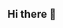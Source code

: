 ## Hi there 👋

<!--
**Reizx77/Reizx77** is a ✨ _special_ ✨ repository because its `README.md` (this file) appears on your GitHub profile.

Here are some ideas to get you started:

- 🔭 Hoje não trablho, em busca de estagio 
- 🌱 Estudando java
- 👯 Contate-me no e-mail: marcoseduardoreis6@gmail.com
- 🤔 I’m looking for help with ...
- 💬 Ask me about ...
- 📫 How to reach me: ...
- 😄 Pronouns: ...
- ⚡ Fun fact: ...
-->
